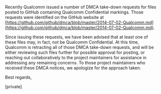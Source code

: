 Recently Qualcomm issued a number of DMCA take-down requests for files posted to GitHub containing Qualcomm Confidential markings. Those requests were identified on the GitHub website at [https://github.com/github/dmca/blob/master/2014-07-02-Qualcomm.md](https://github.com/github/dmca/blob/master/2014-07-02-Qualcomm.md).

Since issuing these requests, we have been advised that at least one of these files may, in fact, not be Qualcomm Confidential. At this time, Qualcomm is retracting all of those DMCA take-down requests, and will be either reviewing such files further for possible approval for posting, or reaching out collaboratively to the project maintainers for assistance in addressing any remaining concerns. To those project maintainers who received these DMCA notices, we apologize for the approach taken.

Best regards,

[private]

